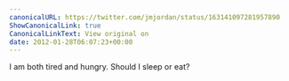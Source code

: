 ```yaml
---
canonicalURL: https://twitter.com/jmjordan/status/163141097281957890
ShowCanonicalLink: true
CanonicalLinkText: View original on
date: 2012-01-28T06:07:23+00:00
---
```

I am both tired and hungry. Should I sleep or eat?